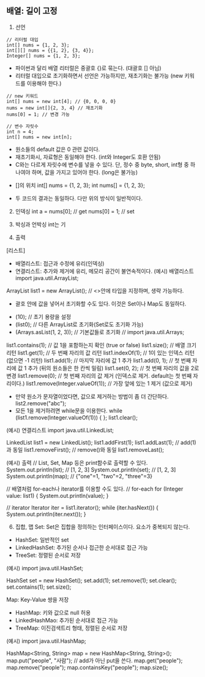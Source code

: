 ## 배열: 길이 고정
1. 선언    
```
// 리터럴 대입
int[] nums = {1, 2, 3};
int[][] nums = {{1, 2}, {3, 4}};
Integer[] nums = {1, 2, 3};
```
- 파이썬과 달리 배열 리터럴은 중괄호 {}로 묶는다. (대괄호 [] 아님)
- 리터럴 대입으로 초기화하면서 선언은 가능하지만,
  재초기화는 불가능 (new 키워드를 이용해야 한다.)

```
// new 키워드
int[] nums = new int[4]; // {0, 0, 0, 0}
nums = new int[]{2, 3, 4} // 재초기화
nums[0] = 1; // 변경 가능

// 변수 자릿수
int n = 4;
int[] nums = new int[n];
```
- 원소들의 default 값은 0 관련 값이다.
- 재초기화시, 자료형은 동일해야 한다. (int와 Integer도 호환 안됨)
- C와는 다르게 자릿수에 변수를 넣을 수 있다.
  단, 정수 중 byte, short, int형 중 하나여야 하며, 값을 가지고 있어야 한다. (long은 불가능)

* \[]의 위치
int[] nums = {1, 2, 3};
int nums[] = {1, 2, 3};
- 두 코드의 결과는 동일하다.
  다만 위의 방식이 일반적이다.

2. 인덱싱
int a = nums[0]; // get
nums[0] = 1; // set

3. 박싱과 언박싱
int는 기

4. 출력

[리스트]
- 배열리스트: 접근과 수정에 유리(인덱싱)
- 연결리스트: 추가와 제거에 유리, 메모리 공간이 불연속적이다.
(예시) 배열리스트
import java.util.ArrayList;

ArrayList list1 = new ArrayList<Integer>(); // <>안에 타입을 지정하며, 생략 가능하다.
* 괄호 안에 값을 넣어서 초기화할 수도 있다. 이것은 Set이나 Map도 동일하다.
- (10); // 초기 용량을 설정
- (list0); // 다른 ArrayList로 초기화(Set로도 초기화 가능)
- (Arrays.asList(1, 2, 3)); // 기본값들로 초기화 // import java.util.Arrays;

list1.contains(1); // 값 1을 포함하는지 확인 (true or false)
list1.size(); // 배열 크기 리턴
list1.get(1); // 두 번째 자리의 값 리턴
list1.indexOf(1); // 1이 있는 인덱스 리턴 (없으면 -1 리턴)
list1.add(1); // 마지막 자리에 값 1 추가
list1.add(0, 1); // 첫 번째 자리에 값 1 추가 (뒤의 원소들은 한 칸씩 밀림)
list1.set(0, 2); // 첫 번째 자리의 값을 2로 변경
list1.remove(0); // 첫 번째 자리의 값 제거 (인덱스로 제거. default는 첫 번째 자리이다.)
list1.remove(Integer.valueOf(1)); // 가장 앞에 있는 1 제거 (값으로 제거)
- 만약 원소가 문자열이었다면, 값으로 제거하는 방법이 좀 더 간단하다.
  list2.remove("abc");
- 모든 1을 제거하려면 while문을 이용한다.
  while (list1.remove(Integer.valueOf(1))) {
  };
list1.clear();

(예시) 연결리스트
import java.util.LinkedList;

LinkedList list1 = new LinkedList<Integer>();
list1.addFirst(1);
list1.addLast(1); // add(1)과 동일
list1.removeFirst(); // remove()와 동일
list1.removeLast();

(예시) 출력
// List, Set, Map 등은 print함수로 출력할 수 있다.
System.out.println(lst); // [1, 2, 3]
System.out.println(set); // [1, 2, 3]
System.out.println(map); // {"one"=1, "two"=2, "three"=3}

// 배열처럼 for-each나 iterator를 이용할 수도 있다.
// for-each
for (Integer value: list1) {
    System.out.println(value);
}

// iterator
Iterator<Integer> iter = list1.iterator();
while (iter.hasNext()) {
    System.out.println(iter.next());
}

6. 집합, 맵
Set: Set은 집합을 정의하는 인터페이스이다. 요소가 중복되지 않는다. 
- HashSet: 일반적인 set
- LinkedHashSet: 추가된 순서나 접근한 순서대로 접근 가능
- TreeSet: 정렬된 순서로 저장

(예시)
import java.util.HashSet;

HashSet<Integer> set = new HashSet<Integer>();
set.add(1);
set.remove(1);
set.clear();
set.contains(1);
set.size();

Map: Key-Value 쌍을 저장
- HashMap: 키와 값으로 null 허용
- LinkedHashMao: 추가된 순서대로 접근 가능
- TreeMap: 이진검색트리 형태, 정렬된 순서로 저장

(예시)
import java.util.HashMap;

HashMap<String, String> map = new HashMap<String, String>();
map.put("people", "사람"); // add가 아닌 put을 쓴다.
map.get("people");
map.remove("people");
map.containsKey("people");
map.size();

